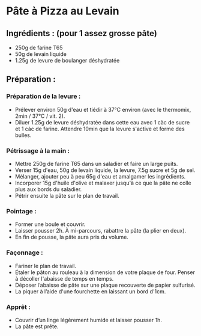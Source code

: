 # Pâte à Pizza au Levain

## Ingrédients : (pour 1 assez grosse pâte)
* 250g de farine T65
* 50g de levain liquide
* 1.25g de levure de boulanger déshydratée

## Préparation :

### Préparation de la levure :
* Prélever environ 50g d'eau et tiédir à 37°C environ (avec le thermomix, 2min / 37°C / vit. 2).
* Diluer 1.25g de levure déshydratée dans cette eau avec 1 càc de sucre et 1 càc de farine. Attendre 10min que la levure s'active et forme des bulles.

### Pétrissage à la main :
* Mettre 250g de farine T65 dans un saladier et faire un large puits.
* Verser 15g d'eau, 50g de levain liquide, la levure, 7.5g sucre et 5g de sel.
* Mélanger, ajouter peu à peu 65g d'eau et amalgamer les ingrédients.
* Incorporer 15g d'huile d'olive et malaxer jusqu'à ce que la pâte ne colle plus aux bords du saladier.
* Pétrir ensuite la pâte sur le plan de travail.

### Pointage :
* Former une boule et couvrir.
* Laisser pousser 2h. À mi-parcours, rabattre la pâte (la plier en deux).
* En fin de pousse, la pâte aura pris du volume.

### Façonnage :
* Fariner le plan de travail.
* Étaler le pâton au rouleau à la dimension de votre plaque de four. Penser à décoller l'abaisse de temps en temps.
* Déposer l’abaisse de pâte sur une plaque recouverte de papier sulfurisé.
* La piquer à l’aide d'une fourchette en laissant un bord d'1cm.

### Apprêt :
* Couvrir d’un linge légèrement humide et laisser pousser 1h.
* La pâte est prête.
